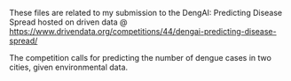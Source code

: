 These files are related to my submission to the DengAI: Predicting Disease Spread hosted on driven data @ https://www.drivendata.org/competitions/44/dengai-predicting-disease-spread/

The competition calls for predicting the number of dengue cases in two cities, given environmental data.
